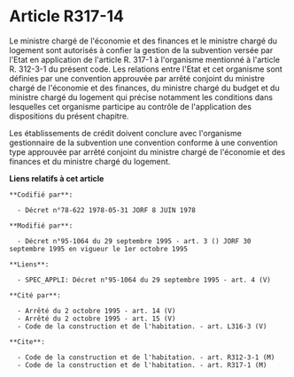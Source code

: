 # Article R317-14

Le ministre chargé de l'économie et des finances et le ministre chargé du logement sont autorisés à confier la gestion de la
subvention versée par l'Etat en application de l'article R. 317-1 à l'organisme mentionné à l'article R. 312-3-1 du présent
code. Les relations entre l'Etat et cet organisme sont définies par une convention approuvée par arrêté conjoint du ministre
chargé de l'économie et des finances, du ministre chargé du budget et du ministre chargé du logement qui précise notamment
les conditions dans lesquelles cet organisme participe au contrôle de l'application des dispositions du présent chapitre.

Les établissements de crédit doivent conclure avec l'organisme gestionnaire de la subvention une convention conforme à une
convention type approuvée par arrêté conjoint du ministre chargé de l'économie et des finances et du ministre chargé du
logement.

**Liens relatifs à cet article**

	**Codifié par**:

	  - Décret n°78-622 1978-05-31 JORF 8 JUIN 1978

	**Modifié par**:

	  - Décret n°95-1064 du 29 septembre 1995 - art. 3 () JORF 30 septembre 1995 en vigueur le 1er octobre 1995

	**Liens**:

	  - SPEC_APPLI: Décret n°95-1064 du 29 septembre 1995 - art. 4 (V)

	**Cité par**:

	  - Arrêté du 2 octobre 1995 - art. 14 (V)
	  - Arrêté du 2 octobre 1995 - art. 15 (V)
	  - Code de la construction et de l'habitation. - art. L316-3 (V)

	**Cite**:

	  - Code de la construction et de l'habitation. - art. R312-3-1 (M)
	  - Code de la construction et de l'habitation. - art. R317-1 (M)
